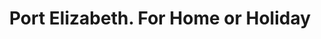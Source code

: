 ---
ref: sol-121-0049
title: ["Port Elizabeth. For Home or Holiday"]
author_name: ["unknown author"]
publisher: ["South African Railways Airways and Harbours"]
year: "unknown date"
origin: ["South-Africa"]
formats: ["brochure"]
disciplines: ["graphic-design"]
tags:
layout: artifact
status: ["scan"]
published: false
int_published: false
image_count:
date_added: 2023-06-16
batch:
---
